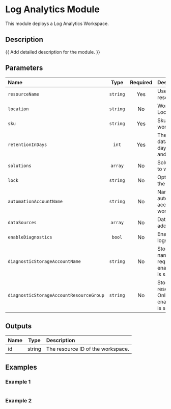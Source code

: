 # Log Analytics Module

This module deploys a Log Analytics Workspace.

## Description

{{ Add detailed description for the module. }}

## Parameters

| Name                                    | Type     | Required | Description                                                                        |
| :-------------------------------------- | :------: | :------: | :--------------------------------------------------------------------------------- |
| `resourceName`                          | `string` | Yes      | Used to name all resources                                                         |
| `location`                              | `string` | No       | Workspace Location.                                                                |
| `sku`                                   | `string` | Yes      | Sku of the workspace                                                               |
| `retentionInDays`                       | `int`    | Yes      | The workspace data retention in days, between 30 and 730                           |
| `solutions`                             | `array`  | No       | Solutions to add to workspace                                                      |
| `lock`                                  | `string` | No       | Optional. Specify the type of lock.                                                |
| `automationAccountName`                 | `string` | No       | Name of automation account to link to workspace                                    |
| `dataSources`                           | `array`  | No       | Datasources to add to workspace                                                    |
| `enableDiagnostics`                     | `bool`   | No       | Enable diagnostic logs                                                             |
| `diagnosticStorageAccountName`          | `string` | No       | Storage account name. Only required if enableDiagnostics is set to true.           |
| `diagnosticStorageAccountResourceGroup` | `string` | No       | Storage account resource group. Only required if enableDiagnostics is set to true. |

## Outputs

| Name | Type   | Description                       |
| :--- | :----: | :-------------------------------- |
| id   | string | The resource ID of the workspace. |

## Examples

### Example 1

```bicep
```

### Example 2

```bicep
```
